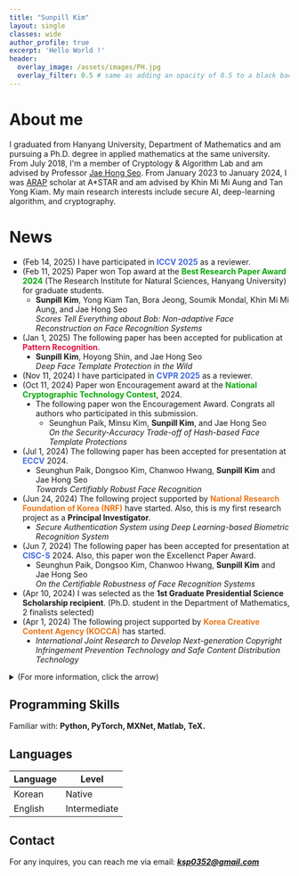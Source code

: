 ```yaml
---
title: "Sunpill Kim"
layout: single
classes: wide
author_profile: true
excerpt: 'Hello World !'
header:
  overlay_image: /assets/images/PH.jpg
  overlay_filter: 0.5 # same as adding an opacity of 0.5 to a black background
---
```



# About me

I graduated from Hanyang University, Department of Mathematics and am pursuing a Ph.D. degree in applied mathematics at the same university. From July 2018, I'm a member of Cryptology & Algorithm Lab and am advised by Professor [Jae Hong Seo](https://sites.google.com/site/jhsbhs/). From January 2023 to January 2024, I was [ARAP](https://www.a-star.edu.sg/Scholarships/for-graduate-studies/a-star-research-attachment-programme) scholar at A*STAR and am advised by Khin Mi Mi Aung and Tan Yong Kiam. My main research interests include secure AI, deep-learning algorithm, and cryptography.

# News

<ul type="square">
  <li>
      (Feb 14, 2025) I have participated in <b><span style = "color : #4169E1">ICCV 2025</span></b> as a reviewer.
  </li>
  <li>
      (Feb 11, 2025) Paper won Top award at the <b><span style = "color : #08A709">Best Research Paper Award 2024</span></b> (The Research Institute for Natural Sciences, Hanyang University) for graduate students.
        <ul type="circle">
          <li>             
            <b>Sunpill Kim</b>, Yong Kiam Tan, Bora Jeong, Soumik Mondal, Khin Mi Mi Aung, and Jae Hong Seo
          <br>
            <i>Scores Tell Everything about Bob: Non-adaptive Face Reconstruction on Face Recognition Systems</i>
          </li> 
        </ul>        
  </li>
  <li>
      (Jan 1, 2025) The following paper has been accepted for publication at <b><span style = "color : #DC143C">Pattern Recognition</span></b>.
      <ul type="disc">
          <li>
             <b>Sunpill Kim</b>, Hoyong Shin, and Jae Hong Seo<br><i>Deep Face Template Protection in the Wild</i>
          </li>  
      </ul>
 </li>
  <li>
        (Nov 11, 2024) I have participated in <b><span style = "color : #4169E1">CVPR 2025</span></b> as a reviewer.
  </li>
  <li>
        (Oct 11, 2024) Paper won Encouragement award at the <b><span style = "color : #08A709">National Cryptographic Technology Contest</span></b>, 2024.
        <ul type="disc">
          <li>
            The following paper won the Encouragement Award. Congrats all authors who participated in this submission.
          <ul type="circle">
            <li>             
              Seunghun Paik, Minsu Kim, <b>Sunpill Kim</b>, and Jae Hong Seo 
            <br>
              <i>On the Security-Accuracy Trade-off of Hash-based Face Template Protections</i>
            </li> 
          </ul>  
          </li>
        </ul>
   </li>
    <li>
      (Jul 1, 2024) The following paper has been accepted for presentation at <b><span style = "color : #4169E1">ECCV</span></b> 2024.
      <ul type="disc">
          <li>
             Seunghun Paik, Dongsoo Kim, Chanwoo Hwang, <b>Sunpill Kim</b> and Jae Hong Seo<br><i>Towards Certifiably Robust Face Recognition</i>
          </li>  
      </ul>
  </li>
  <li>
      (Jun 24, 2024) The following project supported by <b><span style = "color : #E8751A">National Research Foundation of Korea (NRF)</span></b> have started. Also, this is my first research project as a <b>Principal Investigator</b>.
      <ul type="disc">
          <li>
             <i>Secure Authentication System using Deep Learning-based Biometric Recognition System</i>
          </li>
      </ul>
  </li>
  <li>
      (Jun 7, 2024) The following paper has been accepted for presentation at <b><span style = "color : #4169E1">CISC-S</span></b> 2024. Also, this paper won the Excellenct Paper Award. 
      <ul type="disc">
          <li>
             Seunghun Paik, Dongsoo Kim, Chanwoo Hwang, <b>Sunpill Kim</b> and Jae Hong Seo<br><i>On the Certifiable Robustness of Face Recognition Systems</i>
          </li>  
      </ul>
   </li>
   <li>
        (Apr 10, 2024) I was selected as the <b>1st Graduate Presidential Science Scholarship recipient</b>. (Ph.D. student in the Department of Mathematics, 2 finalists selected)
    </li>
    <li>
      (Apr 1, 2024) The following project supported by <b><span style = "color : #E8751A">Korea Creative Content Agency (KOCCA)</span></b> has started.
      <ul type="disc">
          <li>
             <i>International Joint Research to Develop Next-generation Copyright Infringement Prevention Technology and Safe Content Distribution Technology</i>
          </li>  
      </ul>
   </li>
  </ul>
  <details>
    <summary>
      (For more information, click the arrow)
    </summary>
      <ul type="square">   
      <li>
          (Dec 10, 2023) I have participated in <b><span style = "color : #4169E1">CVPR 2024</span></b> as a reviewer.
      </li>
      <li>
          (Oct 28, 2023) The following paper has been accepted for presentation at the <b><span style = "color : #4169E1">IEEE S&P 2024</span></b>.
          <br>
          <ul type="bullet">
            <li>
              <b>Sunpill Kim</b>, Yong Kiam Tan, Bora Jeong, Soumik Mondal, Khin Mi Mi Aung, and Jae Hong Seo
              <br>
              "Scores Tell Everything about Bob: Non-adaptive Face Reconstruction on Face Recognition Systems"
            </li>
          </ul>
      </li>
      <li>
          (Oct 4, 2023) Papers won several awards at the <b><span style = "color : #08A709">National Cryptographic Technology Contest</span></b>, 2023.
          <ul type="disc">
            <li>
              The following paper won the Excellence Award.
            <ul type="circle">
              <li>             
                <b>Sunpill Kim</b>, Seunghun Paik, Chanwoo Hwang, Dongsu Kim, Junbum Shin, and Jae Hong Seo 
              <br>
                <i>IDFace: Efficient and Secure Identification for Face Images</i>
              </li> 
            </ul>  
            </li>
            <li>
              The following paper won the Encouragement Award.
              <ul type="circle">
              <li>             
                <b>Sunpill Kim</b>, Yong Kiam Tan, Bora Jeong, Soumik Mondal, Khin Mi Mi Aung, and Jae Hong Seo 
              <br>
                <i>Scores Tell Everything about Bob: Non-adaptive Face Reconstruction on Face Recognition Systems</i>
              </li> 
              </ul>   
            </li>
          </ul>
     </li>
      <li>
          (Aug 22, 2023) The following paper has been accepted for presentation at the <b><span style = "color : #4169E1">BMVC 2023</span></b> (<b>Oral</b>).
          <br>
          <ul type="bullet">
            <li>
              Seunghun Paik, <b>Sunpill Kim</b>, and Jae Hong Seo
              <br>
              "Security Analysis on Locality-Sensitive Hashing-Based Biometric Template Protection Schemes"
            </li>
          </ul>
      </li>
      <li>
        (Jan 7, 2023) Participate in a new project supported by <b>A*STAR (Singapore)</b>.
      </li>
        <li>
          (Dec 6, 2022) Our paper (<A href="https://ieeexplore.ieee.org/document/9965373">Analysis on Secure Triplet Loss</A>) is accepted at IEEE Access.
        </li>
        <li>
            (Sep 27, 2022) The following paper won the special prize at "National Cryptographic Technology Contest, 2022".
            <br>
            <ul type="bullet">
              <li>
                Title: Deep Face Template Protection in the Wild
                <br>
                Participant: Sunpill Kim (Hanyang University), Hoyong Shin (Hankuk University of Foreign Studies), and Jae Hong Seo (Hanyang University)
              </li>
            </ul>
        </li>
        <li>
            (Jul 11, 2022) Participate in a new project supported by CRYPTOLAB.
            <br>
            (Title: "Development of Encrypted Face Template DB Search Technology")
        </li>
        <li>
            (Apr 28, 2022) Presentation of research results related to <A href="https://Sunpill.github.io/assets/kms_spring_sunpill.pdf">Deep Face Template Protection in the wild</A> at <A href="https://www.kms.or.kr/md_meet/main.html?period=78">2022 KMS Spring Meeting</A>
        </li>
        <li>
            (Feb 22, 2022) Participate in a new project supported by Korea Institute of Information Security & Cryptology.
            <br>
            (Title: "Research on Biometric Information Extraction Threats and Protection Methods in Deep Learning-based Face Recognition")
        </li>
        <li>
            (Dec 23, 2021) I will receive a scholarship of about $10000 from the Samil Foundation until February 2023.
        </li>
        <li>
            (Nov 5, 2021) Presentation of research results related to Ironmask at <A href="http://aiassociation.kr/Conference/ConferenceView.asp?AC=0&CODE=CC20210801&B_CATE=BBC1">2021 KAIC Fall Meeting</A>
        </li>
        <li>
            Participate in a new project supported by Samsung Science & Technology Foundation.
            <br>
            (Title: "Secure Multi-party Approximate Computation")    
        </li>
        <li>
            Presentation of research results related to Ironmask at <A href="https://research.samsung.com/sstf">SSTF 2021</A>
            <details>
                <summary>
                    (For more information, click the arrow)
                </summary>
                <iframe src="https://www.youtube.com/embed/RDl81Jd83zc?start=15563" width="560" height="315" frameborder="0"> </iframe>
            </details>
        </li>
        <li>
            Participate in a new project supported by Institute for Information and Communications Technology Promotion (IITP). 
            <br>
            (Title: "Study on Crypto Primitives for SNARK")
        </li>
        <li>
            Participate in a new project supported by National Security Research Institute (NSR). 
            <br>
            (Title: "Research on Incrementally Verifiable Computation Design Technique and Application Method")
        </li>
        <li>
            One paper (<A href="https://openaccess.thecvf.com/content/CVPR2021/html/Kim_IronMask_Modular_Architecture_for_Protecting_Deep_Face_Template_CVPR_2021_paper.html">IronMask: Modular Architecture for Protecting Deep Face Template</A>) accepted at <A href="http://cvpr2021.thecvf.com/">CVPR 2021</A>
        </li>
      </ul>
  </details>
    
    

## Programming Skills

Familiar with: **Python, PyTorch, MXNet, Matlab, TeX.**

## Languages

| Language | Level  |
|----------|--------|
| Korean   | Native |
| English  | Intermediate |

## Contact

For any inquires, you can reach me via email: **_[ksp0352@gmail.com](mailto:ksp0352@gmail.com)_**

<div class='mo'><body><script type="text/javascript" src="//rf.revolvermaps.com/0/0/6.js?i=510d988emtu&amp;m=2&amp;c=baff00&amp;cr1=f03b11&amp;f=ubuntu&amp;l=0&amp;bv=55" async="async"></script></body>
 </div>

<div class='pc'><body><script type="text/javascript" src="//rf.revolvermaps.com/0/0/6.js?i=510d988emtu&amp;m=2&amp;c=baff00&amp;cr1=f03b11&amp;f=ubuntu&amp;l=0&amp;bv=55" async="async"></script></body>
 </div>

<script>

var ratio = window.devicePixelRatio,

     mo = document.querySelector('.mo'),

     pc = document.querySelector('.pc');

     

console.log(ratio);

if(ratio >= 2) {

  pc.style.display = 'none';

} else {

  mo.style.display = 'none';

}

</script>
